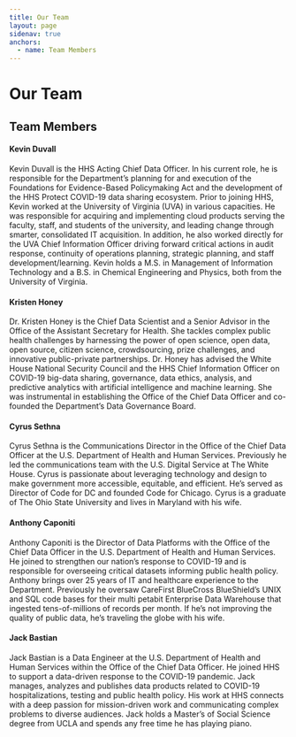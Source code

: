 ```yaml
---
title: Our Team
layout: page
sidenav: true
anchors:
  - name: Team Members
---
```


# Our Team

## Team Members

#### Kevin Duvall

Kevin Duvall is the HHS Acting Chief Data Officer. In his current role, he is responsible for the Department’s planning for and execution of the Foundations for Evidence-Based Policymaking Act and the development of the HHS Protect COVID-19 data sharing ecosystem.
Prior to joining HHS, Kevin worked at the University of Virginia (UVA) in various capacities. He was responsible for acquiring and implementing cloud products serving the faculty, staff, and students of the university, and leading change through smarter, consolidated IT acquisition. In addition, he also worked directly for the UVA Chief Information Officer driving forward critical actions in audit response, continuity of operations planning, strategic planning, and staff development/learning.
Kevin holds a M.S. in Management of Information Technology and a B.S. in Chemical Engineering and Physics, both from the University of Virginia.

#### Kristen Honey

Dr. Kristen Honey is the Chief Data Scientist and a Senior Advisor in the Office of the Assistant Secretary for Health. She tackles complex public health challenges by harnessing the power of open science, open data, open source, citizen science, crowdsourcing, prize challenges, and innovative public-private partnerships. Dr. Honey has advised the White House National Security Council and the HHS Chief Information Officer on COVID-19 big-data sharing, governance, data ethics, analysis, and predictive analytics with artificial intelligence and machine learning. She was instrumental in establishing the Office of the Chief Data Officer and co-founded the Department’s Data Governance Board.

#### Cyrus Sethna

Cyrus Sethna is the Communications Director in the Office of the Chief Data Officer at the U.S. Department of Health and Human Services. Previously he led the communications team with the U.S. Digital Service at The White House. Cyrus is passionate about leveraging technology and design to make government more accessible, equitable, and efficient. He’s served as Director of Code for DC and founded Code for Chicago. Cyrus is a graduate of The Ohio State University and lives in Maryland with his wife.

#### Anthony Caponiti

Anthony Caponiti is the Director of Data Platforms with the Office of the Chief Data Officer in the U.S. Department of Health and Human Services. He joined to strengthen our nation’s response to COVID-19 and is responsible for overseeing critical datasets informing public health policy. Anthony brings over 25 years of IT and healthcare experience to the Department. Previously he oversaw CareFirst BlueCross BlueShield’s UNIX and SQL code bases for their multi petabit Enterprise Data Warehouse that ingested tens-of-millions of records per month. If he’s not improving the quality of public data, he’s traveling the globe with his wife.

#### Jack Bastian

Jack Bastian is a Data Engineer at the U.S. Department of Health and Human Services within the Office of the Chief Data Officer. He joined HHS to support a data-driven response to the COVID-19 pandemic. Jack manages, analyzes and publishes data products related to COVID-19 hospitalizations, testing and public health policy. His work at HHS connects with a deep passion for mission-driven work and communicating complex problems to diverse audiences. Jack holds a Master’s of Social Science degree from UCLA and spends any free time he has playing piano.

